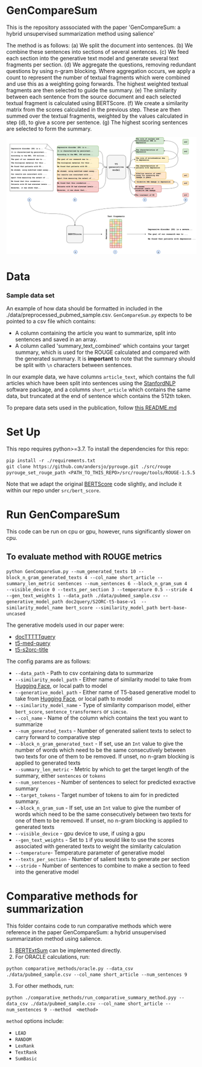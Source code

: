 # GenCompareSum

This is the repository asssociated with the paper 'GenCompareSum: a hybrid unsupervised summarization method using salience'

The method is as follows: (a) We split the document into sentences. (b) We combine these sentences into sections of several sentences. (c) We feed each section into the generative text model and generate several text fragments per section. (d) We aggregate the questions, removing redundant questions by using n-gram blocking. Where aggregation occurs, we apply a count to represent the number of textual fragments which were combined and use this as a weighting going forwards. The highest weighted textual fragments are then selected to guide the summary.  (e) The similarity between each sentence from the source document and each selected textual fragment is calculated using BERTScore. (f) We create a similarity matrix from the scores calculated in the previous step. These are then summed over the textual fragments, weighted by the values calculated in step (d), to give a score per sentence. (g) The highest scoring sentences are selected to form the summary. 

<img src="./Images/GenCompareSum.png" width="800">

# Data

### Sample data set

An example of how data should be formatted in included in the ./data/preprocessed_pubmed_sample.csv. `GenCompareSum.py` expects to be pointed to a csv file which contains:
* A column containing the article you want to summarize, split into sentences and saved in an array. 
* A column called 'summary_text_combined' which contains your target summary, which is used for the ROUGE calculated and compared with the generated summary. It is **important** to note that the summary should be split with `\n` characters between sentences. 

In our example data, we have columns `article_text`, which contains the full articles which have been split into sentences using the [StanfordNLP](https://stanfordnlp.github.io/CoreNLP/ssplit.html) software package, and a columns `short_article` which contains the same data, but truncated at the end of sentence which contains the 512th token. 

To prepare data sets used in the publication, follow [this README.md](./src/data_prep/README.MD)

# Set Up

This repo requires python>=3.7.
To install the dependencies for this repo:
```
pip install -r ./requirements.txt
git clone https://github.com/andersjo/pyrouge.git ./src/rouge
pyrouge_set_rouge_path <PATH_TO_THIS_REPO>/src/rouge/tools/ROUGE-1.5.5
```

Note that we adapt the original [BERTScore](https://github.com/Tiiiger/bert_score) code slightly, and include it within our repo under `src/bert_score`.

# Run GenCompareSum 

This code can be run on cpu or gpu, however, runs significantly slower on cpu. 
## To evaluate method with ROUGE metrics

```
python GenCompareSum.py --num_generated_texts 10 --block_n_gram_generated_texts 4 --col_name short_article --summary_len_metric sentences --num_sentences 6 --block_n_gram_sum 4   --visible_device 0 --texts_per_section 3 --temperature 0.5 --stride 4 --gen_text_weights 1 --data_path ./data/pubmed_sample.csv --generative_model_path doc2query/S2ORC-t5-base-v1  --similarity_model_name bert_score --similarity_model_path bert-base-uncased 
```

The generative models used in our paper were: 
* [docTTTTTquery](https://huggingface.co/castorini/doc2query-t5-base-msmarco)
* [t5-med-query](./models/)
* [t5-s2orc-title](S2ORC-t5-base-v1)

The config params are as follows:
* `--data_path` - Path to csv containing data to summarize
* `--similarity_model_path` - Either name of similarity model to take from [Hugging Face](https://huggingface.co), or local path to model
* `--generative_model_path` - Either name of T5-based generative model to take from [Hugging Face](https://huggingface.co), or local path to model
* `--similarity_model_name` - Type of similarity comparison model, either `bert_score`, `sentence_transformers` or `simcse`.
* `--col_name` - Name of the column which contains the text you want to summarize
* `--num_generated_texts` - Number of generated salient texts to select to carry forward to comparative step
* `--block_n_gram_generated_text` - If set, use an `Int` value to give the number of words which need to be the same consecutively between two texts for one of them to be removed. If unset, no n-gram blocking is applied to generated texts
* `--summary_len_metric` - Metric by which to get the target length of the summary, either `sentences` or `tokens`
* `--num_sentences` - Number of sentences to select for predicted exractive summary
* `--target_tokens` - Target number of tokens to aim for in predicted summary. 
* `--block_n_gram_sum` - If set, use an `Int` value to give the number of words which need to be the same consecutively between two texts for one of them to be removed. If unset, no n-gram blocking is applied to generated texts
* `--visible_device` - gpu device to use, if using a gpu
* `--gen_text_weights` -  Set to `1` if you would like to use the scores associated with generated texts to weight the similarity calculation
* `--temperature`- Temperature parameter of generative model
* `--texts_per_section` - Number of salient texts to generate per section
* `--stride` - Number of sentences to combine to make a section to feed into the generative model

# Comparative methods for summarization

This folder contains code to run comparative methods which were reference in the paper GenCompareSum: a hybrid unsupervised summarization method using salience. 

1. [BERTExtSum](https://github.com/nlpyang/PreSumm) can be implemented directly. 
2. For ORACLE calculations, run:
```
python comparative_methods/oracle.py --data_csv ./data/pubmed_sample.csv --col_name short_article --num_sentences 9
```
3. For other methods, run:
```
python ./comparative_methods/run_comparative_summary_method.pyy --data_csv ./data/pubmed_sample.csv --col_name short_article --num_sentences 9 --method  <method>
```
`method` options include:
* `LEAD`
* `RANDOM`
* `LexRank`
* `TextRank`
* `SumBasic`

